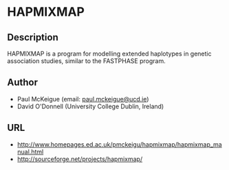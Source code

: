 # HAPMIXMAP

## Description
HAPMIXMAP is a program for modelling extended haplotypes in genetic association studies, similar to the FASTPHASE program.

## Author
* Paul McKeigue (email: paul.mckeigue@ucd.ie)
* David O'Donnell (University College Dublin, Ireland)

## URL
* http://www.homepages.ed.ac.uk/pmckeigu/hapmixmap/hapmixmap_manual.html
* http://sourceforge.net/projects/hapmixmap/